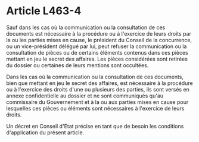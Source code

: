 # Article L463-4

Sauf dans les cas où la communication ou la consultation de ces documents est nécessaire à la procédure ou à l'exercice de leurs droits par la ou les parties mises en cause, le président du Conseil de la concurrence, ou un vice-président délégué par lui, peut refuser la communication ou la consultation de pièces ou de certains éléments contenus dans ces pièces mettant en jeu le secret des affaires. Les pièces considérées sont retirées du dossier ou certaines de leurs mentions sont occultées.

Dans les cas où la communication ou la consultation de ces documents, bien que mettant en jeu le secret des affaires, est nécessaire à la procédure ou à l'exercice des droits d'une ou plusieurs des parties, ils sont versés en annexe confidentielle au dossier et ne sont communiqués qu'au commissaire du Gouvernement et à la ou aux parties mises en cause pour lesquelles ces pièces ou éléments sont nécessaires à l'exercice de leurs droits.

Un décret en Conseil d'Etat précise en tant que de besoin les conditions d'application du présent article.
